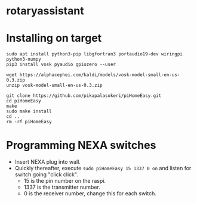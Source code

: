# rotaryassistant


# Installing on target

```
sudo apt install python3-pip libgfortran3 portaudio19-dev wiringpi python3-numpy
pip3 install vosk pyaudio gpiozero --user

wget https://alphacephei.com/kaldi/models/vosk-model-small-en-us-0.3.zip
unzip vosk-model-small-en-us-0.3.zip

git clone https://github.com/pikapalasokeri/piHomeEasy.git
cd piHomeEasy
make
sudo make install
cd ..
rm -rf piHomeEasy
```

# Programming NEXA switches

* Insert NEXA plug into wall.
* Quickly thereafter, execute `sudo piHomeEasy 15 1337 0 on` and listen for switch going "click click".
  - 15 is the pin number on the raspi.
  - 1337 is the transmitter number.
  - 0 is the receiver number, change this for each switch.
  
